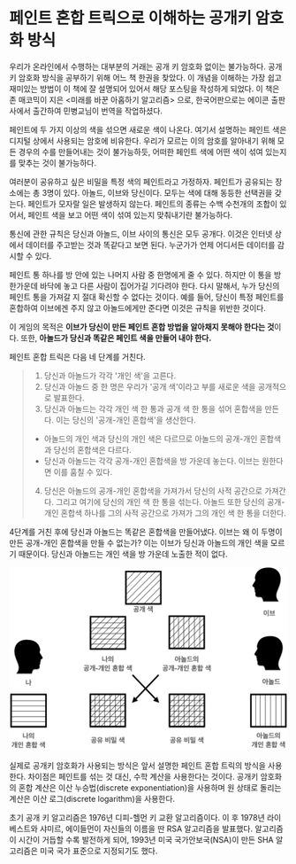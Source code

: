 # 페인트 혼합 트릭으로 이해하는 공개키 암호화 방식

우리가 온라인에서 수행하는 대부분의 거래는 공개 키 암호화 없이는 불가능하다. 공개키 암호화 방식을 공부하기 위해 어느 책 한권을 찾았다. 이 개념을 이해하는 가장 쉽고 재미있는 방법이 이 책에 잘 설명되어 있어서 해당 포스팅을 작성하게 되었다. 이 책은 존 매코믹이 지은 <미래를 바꾼 아홉하기 알고리즘> 으로, 한국어판으로는 에이콘 출판사에서 출간하여 민병교님이 번역을 작업하셨다.

페인트에 두 가지 이상의 색을 섞으면 새로운 색이 나온다. 여기서 설명하는 페인트 색은 디지털 상에서 사용되는 암호에 비유한다. 우리가 모르는 이의 암호를 알아내기 위해 모든 경우의 수를 만들어내는 것이 불가능하듯, 어떠한 페인트 색에 어떤 색이 섞여 있는지를 맞추는 것이 불가능하다.

여러분이 공유하고 싶은 비밀을 특정 색의 페인트라고 가정하자. 페인트가 공유되는 장소에는 총 3명이 있다. 아놀드, 이브와 당신이다. 모두는 색에 대해 동등한 선택권을 갖는다. 페인트가 모자랄 일은 발생하지 않는다. 페인트의 종류는 수백 수천개의 조합이 있어서, 페인트 색을 보고 어떤 색이 섞여 있는지 맞춰내기란 불가능하다. 

통신에 관한 규칙은 당신과 아놀드, 이브 사이의 통신은 모두 공개다. 이것은 인터넷 상에서 데이터를 주고받는 것과 똑같다고 보면 된다. 누군가가 언제 어디서든 데이터를 감시할 수 있다. 

페인트 통 하나를 방 안에 있는 나머지 사람 중 한명에게 줄 수 있다. 하지만 이 통을 방 한가운데 바닥에 놓고 다른 사람이 집어가길 기다려야 한다. 다시 말해서, 누가 당신의 페인트 통을 가져갈 지 절대 확신할 수 없다는 것이다. 예를 들어, 당신이 특정 페인트를 혼합하여 이브에겐 주지 않고 아놀드에게만 준다면 이것은 규칙을 위반한 것이다.

이 게임의 목적은 **이브가 당신이 만든 페인트 혼합 방법을 알아채지 못해야 한다는 것**이다. 또한, **아놀드가 당신과 똑같은 페인트 색을 만들어 내야 한다.**

페인트 혼합 트릭은 다음 네 단계를 거친다.

>1. 당신과 아놀드가 각각 '개인 색'을 고른다.
>2. 당신과 아놀드 중 한 명은 우리가 '공개 색'이라고 부를 새로운 색을 공개적으로 발표한다.
>3. 당신과 아놀드는 각각 개인 색 한 통과 공개 색 한 통을 섞어 혼합색을 만든다. 이는 당신의 '공개-개인 혼합색'을 생산한다.
>
>- 아놀드의 개인 색과 당신의 개인 색은 다르므로 아놀드의 공개-개인 혼합색과 당신의 혼합색은 다르다.
>- 당신과 아놀드는 각각 공개-개인 혼합색을 방 가운데 놓는다. 이브는 원한다면 이를 훔칠 수 있다. 
>
>4. 당신은 아놀드의 공개-개인 혼합색을 가져가서 당신의 사적 공간으로 가져간다. 그리고 여기에 당신의 개인 색 한 통을 섞는다. 아놀드 또한 당신의 공개-개인 혼합색 하나를 그의 사적 공간으로 가져가 그의 개인 색 한 통을 더한다.

4단계를 거친 후에 당신과 아놀드는 똑같은 혼합색을 만들어냈다. 이브는 왜 이 두명이 만든 공개-개인 혼합색을 만들 수 없는가? 이는 이브가 딩신과 아놀드의 개인 색을 모르기 때문이다. 당신과 아놀드는 개인 색을 방 가운데 노출한 적이 없다.

![image-20200912114229182](../images/image-20200912114229182.png)

실제로 공개키 암호화가 사용되는 방식은 앞서 설명한 페인트 혼합 트릭의 방식을 사용한다. 차이점은 페인트를 섞는 것 대신, 수학 계산을 사용한다는 것이다. 공개키 암호화의 혼합 계산은 이산 누승법(discrete exponentiation)을 사용하며 원 상태로 돌리는 계산은 이산 로그(discrete logarithm)을 사용한다. 

초기 공개 키 알고리즘은 1976년 디피-헬먼 키 교환 알고리즘이다. 이 후 1978년 라이베스트와 샤미르, 에이들먼이 자신들의 이름을 딴 RSA 알고리즘을 발표했다. 알고리즘이 시간이 거듭할 수록 발전하게 되어, 1993년 미국 국가안보국(NSA)이 만든 SHA 알고리즘은 미국 국가 표준으로 지정되기도 했다.



